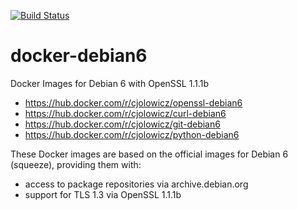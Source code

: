 [![Build Status](https://travis-ci.com/cjolowicz/docker-debian6.svg?branch=master)](https://travis-ci.com/cjolowicz/docker-debian6)

# docker-debian6

Docker Images for Debian 6 with OpenSSL 1.1.1b

- https://hub.docker.com/r/cjolowicz/openssl-debian6
- https://hub.docker.com/r/cjolowicz/curl-debian6
- https://hub.docker.com/r/cjolowicz/git-debian6
- https://hub.docker.com/r/cjolowicz/python-debian6

These Docker images are based on the official images for Debian 6 (squeeze), providing them with:

- access to package repositories via archive.debian.org
- support for TLS 1.3 via OpenSSL 1.1.1b
